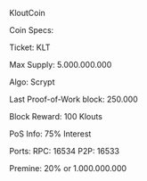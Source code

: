 
KloutCoin




Coin Specs:

Ticket: KLT

Max Supply: 5.000.000.000

Algo: Scrypt

Last Proof-of-Work block: 250.000

Block Reward: 100 Klouts

PoS Info: 75% Interest

Ports: RPC: 16534 P2P: 16533

Premine: 20% or 1.000.000.000
